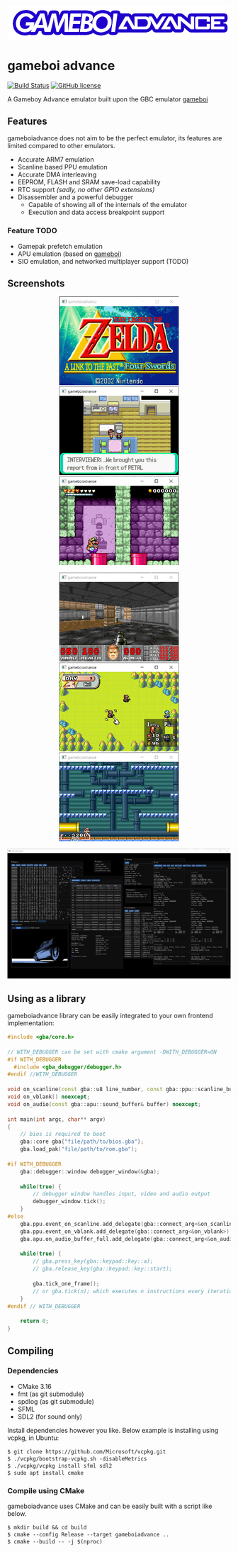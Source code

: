 <img src=".github/logo/logo.png" />

# gameboi advance

[![Build Status](https://travis-ci.com/emrsmsrli/gameboiadvance.svg?branch=master)](https://travis-ci.com/emrsmsrli/gameboiadvance)
[![GitHub license](https://img.shields.io/github/license/emrsmsrli/gameboiadvance)](https://github.com/emrsmsrli/gameboiadvance/blob/master/LICENSE)

A Gameboy Advance emulator built upon the GBC emulator [gameboi](https://github.com/emrsmsrli/gameboi/)

## Features

gameboiadvance does not aim to be the perfect emulator,
its features are limited compared to other emulators.

- Accurate ARM7 emulation
- Scanline based PPU emulation 
- Accurate DMA interleaving
- EEPROM, FLASH and SRAM save-load capability
- RTC support _(sadly, no other GPIO extensions)_
- Disassembler and a powerful debugger
  - Capable of showing all of the internals of the emulator
  - Execution and data access breakpoint support
  
### Feature TODO
- Gamepak prefetch emulation
- APU emulation (based on [gameboi](https://github.com/emrsmsrli/gameboi/))
- SIO emulation, and networked multiplayer support (TODO)

## Screenshots

<p align="center">
    <img src=".github/screenshots/zelda.png" height=200 />
    <img src=".github/screenshots/pokeemerald.png" height=200 />
    <img src=".github/screenshots/wario.png" height=200 />
</p>
<p align="center">
    <img src=".github/screenshots/doom.png" height=200 />
    <img src=".github/screenshots/advancewars.png" height=200 />
    <img src=".github/screenshots/supermario.png" height=200 />
</p>
<p align="center">
    <img src=".github/screenshots/debugger.png" width=800 />
</p>

## Using as a library

gameboiadvance library can be easily integrated to your own frontend implementation:
```cpp
#include <gba/core.h>

// WITH_DEBUGGER can be set with cmake argument -DWITH_DEBUGGER=ON
#if WITH_DEBUGGER
  #include <gba_debugger/debugger.h>
#endif //WITH_DEBUGGER

void on_scanline(const gba::u8 line_number, const gba::ppu::scanline_buffer& buffer) noexcept;
void on_vblank() noexcept;
void on_audio(const gba::apu::sound_buffer& buffer) noexcept;

int main(int argc, char** argv) 
{
    // bios is required to boot
    gba::core gba{"file/path/to/bios.gba"};
    gba.load_pak("file/path/to/rom.gba");

#if WITH_DEBUGGER
    gba::debugger::window debugger_window(&gba);

    while(true) {
        // debugger window handles input, video and audio output
        debugger_window.tick();
    }
#else
    gba.ppu.event_on_scanline.add_delegate(gba::connect_arg<&on_scanline>);
    gba.ppu.event_on_vblank.add_delegate(gba::connect_arg<&on_vblank>);
    gba.apu.on_audio_buffer_full.add_delegate(gba::connect_arg<&on_audio>);

    while(true) {
        // gba.press_key(gba::keypad::key::a);
        // gba.release_key(gba::keypad::key::start);

        gba.tick_one_frame();
        // or gba.tick(n); which executes n instructions every iteration
    }
#endif // WITH_DEBUGGER

    return 0;
}
```

## Compiling
### Dependencies
- CMake 3.16
- fmt (as git submodule)
- spdlog (as git submodule)
- SFML
- SDL2 (for sound only)

Install dependencies however you like. Below example is installing using vcpkg, in Ubuntu:

```shell
$ git clone https://github.com/Microsoft/vcpkg.git
$ ./vcpkg/bootstrap-vcpkg.sh -disableMetrics
$ ./vcpkg/vcpkg install sfml sdl2
$ sudo apt install cmake
```

### Compile using CMake
gameboiadvance uses CMake and can be easily built with a script like below.

```shell
$ mkdir build && cd build
$ cmake --config Release --target gameboiadvance ..
$ cmake --build -- -j $(nproc)
```

